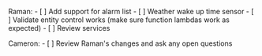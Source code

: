 Raman:
    - [ ] Add support for alarm list
    - [ ] Weather wake up time sensor
    - [ ] Validate entity control works (make sure function lambdas work as expected)
    - [ ] Review services

Cameron:
    - [ ] Review Raman's changes and ask any open questions
